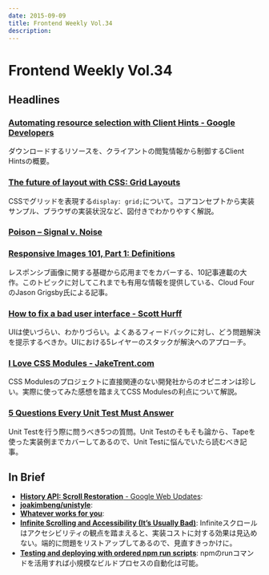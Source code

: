 ```yaml
---
date: 2015-09-09
title: Frontend Weekly Vol.34
description: 
---
```


# Frontend Weekly Vol.34

## Headlines

### [Automating resource selection with Client Hints - Google Developers](https://developers.google.com/web/updates/2015/09/automating-resource-selection-with-client-hints)

ダウンロードするリソースを、クライアントの閲覧情報から制御するClient Hintsの概要。

### [The future of layout with CSS: Grid Layouts](https://medium.com/@patrickbrosset/css-grid-layout-6c9cba6e8a5a)

CSSでグリッドを表現する`display: grid;`について。コアコンセプトから実装サンプル、ブラウザの実装状況など、図付きでわかりやすく解説。

### [Poison – Signal v. Noise](https://signalvnoise.com/posts/3874-poison)

### [Responsive Images 101, Part 1: Definitions](http://blog.cloudfour.com/responsive-images-101-definitions/)

レスポンシブ画像に関する基礎から応用までをカバーする、10記事連載の大作。このトピックに対してこれまでも有用な情報を提供している、Cloud FourのJason Grigsby氏による記事。

### [How to fix a bad user interface - Scott Hurff](http://scotthurff.com/posts/why-your-user-interface-is-awkward-youre-ignoring-the-ui-stack)

UIは使いづらい、わかりづらい。よくあるフィードバックに対し、どう問題解決を提示するべきか。UIにおける5レイヤーのスタックが解決へのアプローチ。

### [I Love CSS Modules - JakeTrent.com](http://jaketrent.com/post/i-love-css-modules/)

CSS Modulesのプロジェクトに直接関連のない開発社からのオピニオンは珍しい。実際に使ってみた感想を踏まえてCSS Modulesの利点について解説。

### [5 Questions Every Unit Test Must Answer](https://medium.com/javascript-scene/what-every-unit-test-needs-f6cd34d9836d)

Unit Testを行う際に問うべき5つの質問。Unit Testのそもそも論から、Tapeを使った実装例までカバーしてあるので、Unit Testに悩んでいたら読むべき記事。

## In Brief

- [**History API: Scroll Restoration** - Google Web Updates](https://developers.google.com/web/updates/2015/09/history-api-scroll-restoration): 
- [**joakimbeng/unistyle**](https://github.com/joakimbeng/unistyle): 
- [**Whatever works for you**](https://adactio.com/journal/9439): 
- [**Infinite Scrolling and Accessibility (It’s Usually Bad)**](http://www.webaxe.org/infinite-scrolling-and-accessibility/): Infiniteスクロールはアクセシビリティの観点を踏まえると、実装コストに対する効果は見込めない。端的に問題をリストアップしてあるので、見直すきっかけに。
- [**Testing and deploying with ordered npm run scripts**](http://blog.npmjs.org/post/127671403050/testing-and-deploying-with-ordered-npm-run-scripts): npmのrunコマンドを活用すれば小規模なビルドプロセスの自動化は可能。
